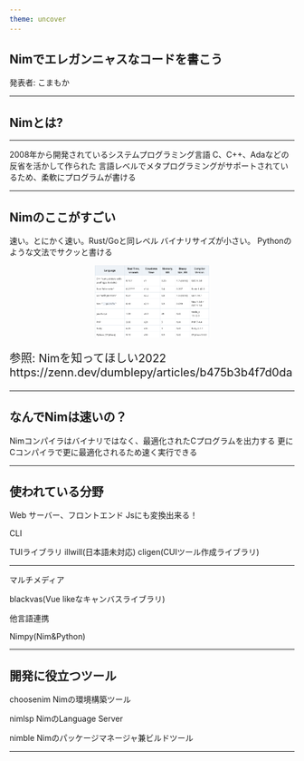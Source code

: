 ```yaml
---
theme: uncover
---
```


## Nimでエレガンニャスなコードを書こう

発表者: こまもか

---

## Nimとは?

---

2008年から開発されているシステムプログラミング言語
C、C++、Adaなどの反省を活かして作られた
言語レベルでメタプログラミングがサポートされているため、柔軟にプログラムが書ける

---

## Nimのここがすごい

速い。とにかく速い。Rust/Goと同レベル
バイナリサイズが小さい。
Pythonのような文法でサクッと書ける

<img style="display: block; margin: auto;" src="./imgs/benches.png" width=40%/>


<p style="font-size: 20px;">
参照: Nimを知ってほしい2022<br/>
https://zenn.dev/dumblepy/articles/b475b3b4f7d0da
</p>

---

## なんでNimは速いの？

Nimコンパイラはバイナリではなく、最適化されたCプログラムを出力する
更にCコンパイラで更に最適化されるため速く実行できる

---

## 使われている分野

Web
サーバー、フロントエンド
Jsにも変換出来る！

CLI

TUIライブラリ illwill(日本語未対応)
cligen(CUIツール作成ライブラリ)

---

マルチメディア

blackvas(Vue likeなキャンバスライブラリ)

他言語連携

Nimpy(Nim&Python)

---

## 開発に役立つツール

choosenim
Nimの環境構築ツール

nimlsp
NimのLanguage Server

nimble
Nimのパッケージマネージャ兼ビルドツール

---
